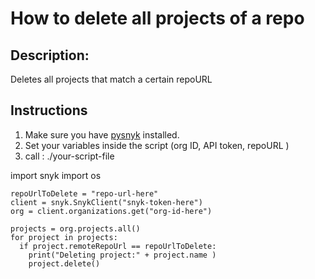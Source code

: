 # How to delete all projects of a repo

## Description:
Deletes all projects that match a certain repoURL


## Instructions
1. Make sure you have [pysnyk](https://github.com/snyk-labs/pysnyk) installed. <br>
2. Set your variables inside the script (org ID, API token, repoURL )
3. call : ./your-script-file 

import snyk
import os 

```
repoUrlToDelete = "repo-url-here"
client = snyk.SnykClient("snyk-token-here")
org = client.organizations.get("org-id-here")

projects = org.projects.all()
for project in projects:
  if project.remoteRepoUrl == repoUrlToDelete:
    print("Deleting project:" + project.name )
    project.delete()
```

